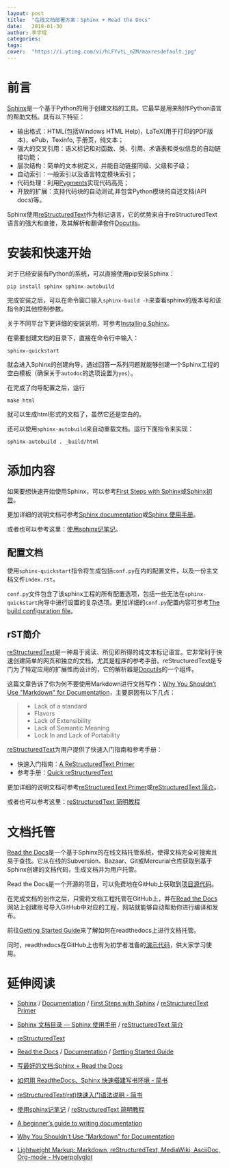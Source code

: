 ```yaml
---
layout: post
title:  "在线文档部署方案：Sphinx + Read the Docs"
date:   2018-01-30
author: 李宇琨
categories: 
tags: 
cover:  "https://i.ytimg.com/vi/hLFYvtL_nZM/maxresdefault.jpg"
---
```



# 前言

[Sphinx](http://www.sphinx-doc.org/en/stable/)是一个基于Python的用于创建文档的工具。它最早是用来制作Python语言的帮助文档。具有以下特征：

* 输出格式：HTML(包括Windows HTML Help)，LaTeX(用于打印的PDF版本)，ePub，Texinfo, 手册页，纯文本；
* 强大的交叉引用：语义标记和对函数、类、引用、术语表和类似信息的自动链接功能；
* 层次结构：简单的文本树定义，并能自动链接同级、父级和子级；
* 自动索引：一般索引以及语言特定模块索引；
* 代码处理：利用[Pygments](http://pygments.org/)实现代码高亮；
* 开放的扩展：支持代码块的自动测试,并包含Python模块的自述文档(API docs)等。

Sphinx使用[reStructuredText](http://docutils.sourceforge.net/rst.html)作为标记语言，它的优势来自于reStructuredText语言的强大和直接，及其解析和翻译套件[Docutils](http://docutils.sourceforge.net/)。


# 安装和快速开始

对于已经安装有Python的系统，可以直接使用pip安装Sphinx：

```
pip install sphinx sphinx-autobuild
```

完成安装之后，可以在命令窗口输入`sphinx-build -h`来查看sphinx的版本号和该指令的其他控制参数。

关于不同平台下更详细的安装说明，可参考[Installing Sphinx](http://www.sphinx-doc.org/en/stable/install.html)。

在需要创建文档的目录下，直接在命令行中输入：

```
sphinx-quickstart
```

就会进入Sphinx的创建向导，通过回答一系列问题就能够创建一个Sphinx工程的空白模板（确保关于`autodoc`的选项设置为`yes`）。

在完成了向导配置之后，运行

```
make html
```

就可以生成html形式的文档了，虽然它还是空白的。

还可以使用`sphinx-autobuild`来自动重载文档。运行下面指令来实现：

```
sphinx-autobuild . _build/html
```


# 添加内容

如果要想快速开始使用Sphinx，可以参考[First Steps with Sphinx](http://www.sphinx-doc.org/en/stable/tutorial.html)或[Sphinx初尝](http://zh-sphinx-doc.readthedocs.io/en/latest/tutorial.html)。

更加详细的说明文档可参考[Sphinx documentation](http://www.sphinx-doc.org/en/stable/contents.html)或[Sphinx 使用手册](http://zh-sphinx-doc.readthedocs.io/en/latest/index.html)。

或者也可以参考这里：[使用sphinx记笔记](http://jwch.sdut.edu.cn/book/tool/UseSphinx.html)。

## 配置文档

使用`sphinx-quickstart`指令将生成包括`conf.py`在内的配置文件，以及一份主文档文件`index.rst`。

`conf.py`文件包含了该sphinx工程的所有配置选项，包括一些无法在`sphinx-quickstart`向导中进行设置的复杂选项。更加详细的`conf.py`配置内容可参考[The build configuration file](http://www.sphinx-doc.org/en/stable/config.html)。

## rST简介

[reStructuredText](http://docutils.sourceforge.net/rst.html)是一种易于阅读、所见即所得的纯文本标记语言。它非常利于快速创建简单的网页和独立的文档，尤其是程序的参考手册。reStructuredText是专门为了特定应用的扩展性而设计的，它的解析器是[Docutils](http://docutils.sourceforge.net/index.html)的一个组件。

这篇文章告诉了你为何不要使用Markdown进行文档写作：[Why You Shouldn’t Use "Markdown" for Documentation](http://ericholscher.com/blog/2016/mar/15/dont-use-markdown-for-technical-docs/)，主要原因有以下几点：

> * Lack of a standard
> * Flavors
> * Lack of Extensibility
> * Lack of Semantic Meaning
> * Lock In and Lack of Portability

[reStructuredText](http://docutils.sourceforge.net/rst.html)为用户提供了快速入门指南和参考手册：

* 快速入门指南：[A ReStructuredText Primer](http://docutils.sourceforge.net/docs/user/rst/quickstart.html)
* 参考手册：[Quick reStructuredText](http://docutils.sourceforge.net/docs/user/rst/quickref.html)

更加详细的说明文档可参考[reStructuredText Primer](http://www.sphinx-doc.org/en/stable/rest.html)或[reStructuredText 简介](http://zh-sphinx-doc.readthedocs.io/en/latest/rest.html)。

或者也可以参考这里：[reStructuredText 简明教程](http://jwch.sdut.edu.cn/book/rst.html)


# 文档托管

[Read the Docs](https://readthedocs.org/)是一个基于Sphinx的在线文档托管系统，使得文档完全可搜索且易于查找。它从在线的Subversion、Bazaar、Git或Mercurial仓库获取到基于Sphinx创建的文档代码，生成文档并为用户托管。

Read the Docs是一个开源的项目，可以免费地在GitHub上获取到[项目源代码](http://github.com/rtfd/readthedocs.org)。

在完成文档的创作之后，只需将文档工程托管在GitHub上，并在[Read the Docs](https://readthedocs.org/)网站上创建账号导入GitHub中对应的工程，网站就能够自动帮助你进行编译和发布。

前往[Getting Started Guide](https://docs.readthedocs.io/en/latest/getting_started.html)来了解如何在readthedocs上进行文档托管。

同时，readthedocs在GitHub上也有为初学者准备的[演示代码](https://github.com/readthedocs/template)，供大家学习使用。


# 延伸阅读

* [Sphinx](http://www.sphinx-doc.org/en/stable/) / [Documentation](http://www.sphinx-doc.org/en/stable/contents.html) / [First Steps with Sphinx](http://www.sphinx-doc.org/en/stable/tutorial.html) / [reStructuredText Primer](http://www.sphinx-doc.org/en/stable/rest.html)
* [Sphinx 文档目录 — Sphinx 使用手册](http://zh-sphinx-doc.readthedocs.io/en/latest/contents.html) / [reStructuredText 简介](http://zh-sphinx-doc.readthedocs.io/en/latest/rest.html)
* [reStructuredText](http://docutils.sourceforge.net/rst.html)
* [Read the Docs](https://readthedocs.org/) / [Documentation](https://docs.readthedocs.io/en/latest/index.html) / [Getting Started Guide](https://docs.readthedocs.io/en/latest/getting_started.html)

* [写最好的文档:Sphinx + Read the Docs](https://avnpc.com/pages/writing-best-documentation-by-sphinx-github-readthedocs)
* [如何用 ReadtheDocs、Sphinx 快速搭建写书环境 - 简书](https://www.jianshu.com/p/78e9e1b8553a)
* [reStructuredText(rst)快速入门语法说明 - 简书](https://www.jianshu.com/p/1885d5570b37)
* [使用sphinx记笔记](http://jwch.sdut.edu.cn/book/tool/UseSphinx.html) / [reStructuredText 简明教程](http://jwch.sdut.edu.cn/book/rst.html)
* [A beginner’s guide to writing documentation](http://docs.writethedocs.org/guide/writing/beginners-guide-to-docs/)
* [Why You Shouldn’t Use “Markdown” for Documentation](http://ericholscher.com/blog/2016/mar/15/dont-use-markdown-for-technical-docs/)
* [Lightweight Markup: Markdown, reStructuredText, MediaWiki, AsciiDoc, Org-mode - Hyperpolyglot](http://hyperpolyglot.org/lightweight-markup)